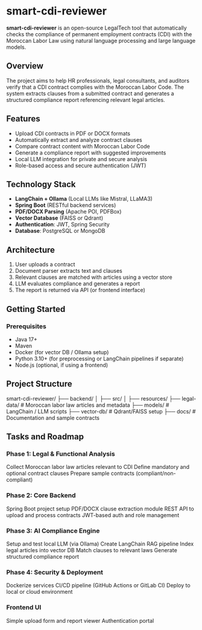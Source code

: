 # smart-cdi-reviewer

**smart-cdi-reviewer** is an open-source LegalTech tool that automatically checks the compliance of permanent employment contracts (CDI) with the Moroccan Labor Law using natural language processing and large language models.

## Overview

The project aims to help HR professionals, legal consultants, and auditors verify that a CDI contract complies with the Moroccan Labor Code. The system extracts clauses from a submitted contract and generates a structured compliance report referencing relevant legal articles.

## Features

- Upload CDI contracts in PDF or DOCX formats
- Automatically extract and analyze contract clauses
- Compare contract content with Moroccan Labor Code
- Generate a compliance report with suggested improvements
- Local LLM integration for private and secure analysis
- Role-based access and secure authentication (JWT)

## Technology Stack

- **LangChain + Ollama** (Local LLMs like Mistral, LLaMA3)
- **Spring Boot** (RESTful backend services)
- **PDF/DOCX Parsing** (Apache POI, PDFBox)
- **Vector Database** (FAISS or Qdrant)
- **Authentication**: JWT, Spring Security
- **Database**: PostgreSQL or MongoDB

## Architecture

1. User uploads a contract
2. Document parser extracts text and clauses
3. Relevant clauses are matched with articles using a vector store
4. LLM evaluates compliance and generates a report
5. The report is returned via API (or frontend interface)

## Getting Started

### Prerequisites

- Java 17+
- Maven
- Docker (for vector DB / Ollama setup)
- Python 3.10+ (for preprocessing or LangChain pipelines if separate)
- Node.js (optional, if using a frontend)

## Project Structure
smart-cdi-reviewer/
├── backend/
│   ├── src/
│   ├── resources/
├── legal-data/               # Moroccan labor law articles and metadata
├── models/                   # LangChain / LLM scripts
├── vector-db/                # Qdrant/FAISS setup
├── docs/                     # Documentation and sample contracts

## Tasks and Roadmap
### Phase 1: Legal & Functional Analysis
Collect Moroccan labor law articles relevant to CDI
Define mandatory and optional contract clauses
Prepare sample contracts (compliant/non-compliant)

### Phase 2: Core Backend
Spring Boot project setup
PDF/DOCX clause extraction module
REST API to upload and process contracts
JWT-based auth and role management

### Phase 3: AI Compliance Engine
Setup and test local LLM (via Ollama)
Create LangChain RAG pipeline
Index legal articles into vector DB
Match clauses to relevant laws
Generate structured compliance report

### Phase 4: Security & Deployment
Dockerize services
CI/CD pipeline (GitHub Actions or GitLab CI)
Deploy to local or cloud environment

### Frontend UI
Simple upload form and report viewer
Authentication portal
